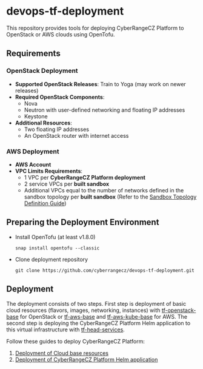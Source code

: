 # devops-tf-deployment

This repository provides tools for deploying CyberRangeCZ Platform to OpenStack or AWS clouds using OpenTofu.

## Requirements

### OpenStack Deployment
* **Supported OpenStack Releases**: Train to Yoga (may work on newer releases)
* **Required OpenStack Components**:
    * Nova
    * Neutron with user-defined networking and floating IP addresses
    * Keystone
* **Additional Resources**:
    * Two floating IP addresses
    * An OpenStack router with internet access

### AWS Deployment
* **AWS Account**
* **VPC Limits Requirements**:
    * 1 VPC per **CyberRangeCZ Platform deployment**
    * 2 service VPCs per **built sandbox**
    * Additional VPCs equal to the number of networks defined in the sandbox topology per **built sandbox**
      (Refer to the [Sandbox Topology Definition Guide](https://docs.platform.cyberrange.cz/user-guide-advanced/sandboxes/topology-definition/#networks))

## Preparing the Deployment Environment
* Install OpenTofu (at least v1.8.0)

  ```snap install opentofu --classic```

* Clone deployment repository

  ```git clone https://github.com/cyberrangecz/devops-tf-deployment.git```

## Deployment

The deployment consists of two steps. First step is deployment of basic cloud resources (flavors, images, networking, instances) with [tf-openstack-base](tf-openstack-base) for OpenStack or [tf-aws-base](tf-aws-base) and [tf-aws-kube-base](tf-aws-kube-base) for AWS.
The second step is deploying the CyberRangeCZ Platform Helm application to this virtual infrastructure with [tf-head-services](tf-head-services).

Follow these guides to deploy CyberRangeCZ Platform:
1. [Deployment of Cloud base resources](BASE.md)
2. [Deployment of CyberRangeCZ Platform Helm application](HELM.md)
